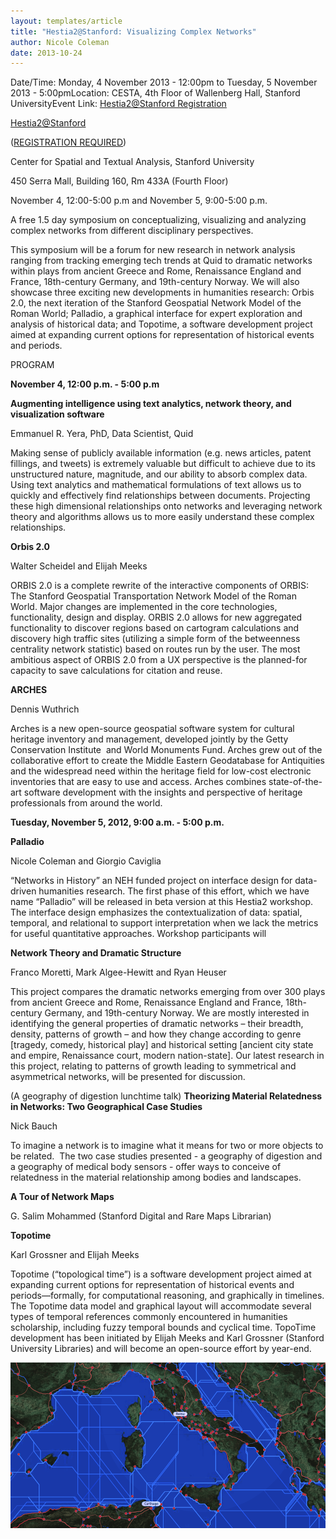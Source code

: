 ```yaml
---
layout: templates/article
title: "Hestia2@Stanford: Visualizing Complex Networks"
author: Nicole Coleman
date: 2013-10-24
---
```



Date/Time: Monday, 4 November 2013 - 12:00pm to Tuesday, 5 November 2013 - 5:00pmLocation: CESTA, 4th Floor of Wallenberg Hall, Stanford UniversityEvent Link: [Hestia2@Stanford Registration](http://www.eventbrite.com/event/8878063527/eac2)

[Hestia2@Stanford](mailto:Hestia2@Stanford)


([REGISTRATION REQUIRED](http://www.eventbrite.com/event/8878063527/eac2))


Center for Spatial and Textual Analysis, Stanford University


450 Serra Mall, Building 160, Rm 433A (Fourth Floor)



November 4, 12:00-5:00 p.m and November 5, 9:00-5:00 p.m.



A free 1.5 day symposium on conceptualizing, visualizing and analyzing complex networks from different disciplinary perspectives.


This symposium will be a forum for new research in network analysis ranging from tracking emerging tech trends at Quid to dramatic networks within plays from ancient Greece and Rome, Renaissance England and France, 18th-century Germany, and 19th-century Norway. We will also showcase three exciting new developments in humanities research: Orbis 2.0, the next iteration of the Stanford Geospatial Network Model of the Roman World; Palladio, a graphical interface for expert exploration and analysis of historical data; and Topotime, a software development project aimed at expanding current options for representation of historical events and periods.





PROGRAM


**November 4, 12:00 p.m. - 5:00 p.m**


**Augmenting intelligence using text analytics, network theory, and visualization software**

Emmanuel R. Yera, PhD, Data Scientist, Quid



Making sense of publicly available information (e.g. news articles, patent fillings, and tweets) is extremely valuable but difficult to achieve due to its unstructured nature, magnitude, and our ability to absorb complex data. Using text analytics and mathematical formulations of text allows us to quickly and effectively find relationships between documents. Projecting these high dimensional relationships onto networks and leveraging network theory and algorithms allows us to more easily understand these complex relationships.


**Orbis 2.0**

Walter Scheidel and Elijah Meeks

ORBIS 2.0 is a complete rewrite of the interactive components of ORBIS: The Stanford Geospatial Transportation Network Model of the Roman World. Major changes are implemented in the core technologies, functionality, design and display. ORBIS 2.0 allows for new aggregated functionality to discover regions based on cartogram calculations and discovery high traffic sites (utilizing a simple form of the betweenness centrality network statistic) based on routes run by the user. The most ambitious aspect of ORBIS 2.0 from a UX perspective is the planned-for capacity to save calculations for citation and reuse.


**ARCHES**

Dennis Wuthrich

Arches is a new open-source geospatial software system for cultural heritage inventory and management, developed jointly by the Getty Conservation Institute  and World Monuments Fund. Arches grew out of the collaborative effort to create the Middle Eastern Geodatabase for Antiquities and the widespread need within the heritage field for low-cost electronic inventories that are easy to use and access. Arches combines state-of-the-art software development with the insights and perspective of heritage professionals from around the world.




**Tuesday, November 5, 2012, 9:00 a.m. - 5:00 p.m.**


**Palladio**

Nicole Coleman and Giorgio Caviglia

“Networks in History” an NEH funded project on interface design for data-driven humanities research. The first phase of this effort, which we have name “Palladio” will be released in beta version at this Hestia2 workshop. The interface design emphasizes the contextualization of data: spatial, temporal, and relational to support interpretation when we lack the metrics for useful quantitative approaches. Workshop participants will


**Network Theory and Dramatic Structure**

Franco Moretti, Mark Algee-Hewitt and Ryan Heuser

This project compares the dramatic networks emerging from over 300 plays from ancient Greece and Rome, Renaissance England and France, 18th-century Germany, and 19th-century Norway. We are mostly interested in identifying the general properties of dramatic networks – their breadth, density, patterns of growth – and how they change according to genre [tragedy, comedy, historical play] and historical setting [ancient city state and empire, Renaissance court, modern nation-state]. Our latest research in this project, relating to patterns of growth leading to symmetrical and asymmetrical networks, will be presented for discussion.



(A geography of digestion lunchtime talk)
**Theorizing Material Relatedness in Networks: Two Geographical Case Studies**

Nick Bauch

To imagine a network is to imagine what it means for two or more objects to be related.  The two case studies presented - a geography of digestion and a geography of medical body sensors - offer ways to conceive of relatedness in the material relationship among bodies and landscapes.


**A Tour of Network Maps**

G. Salim Mohammed (Stanford Digital and Rare Maps Librarian)


**Topotime**

Karl Grossner and Elijah Meeks

Topotime (“topological time”) is a software development project aimed at expanding current options for representation of historical events and periods—formally, for computational reasoning, and graphically in timelines. The Topotime data model and graphical layout will accommodate several types of temporal references commonly encountered in humanities scholarship, including fuzzy temporal bounds and cyclical time. TopoTime development has been initiated by Elijah Meeks and Karl Grossner (Stanford University Libraries) and will become an open-source effort by year-end.






![](../post-images/orbis2.png)


